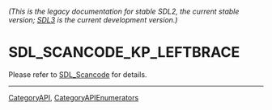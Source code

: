 ###### (This is the legacy documentation for stable SDL2, the current stable version; [SDL3](https://wiki.libsdl.org/SDL3/) is the current development version.)
# SDL_SCANCODE_KP_LEFTBRACE

Please refer to [SDL_Scancode](SDL_Scancode) for details.

----
[CategoryAPI](CategoryAPI), [CategoryAPIEnumerators](CategoryAPIEnumerators)

